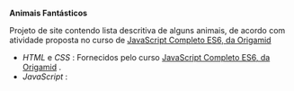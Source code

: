 **Animais Fantásticos**

Projeto de site contendo lista descritiva de alguns animais, de acordo com atividade proposta no curso de [JavaScript Completo ES6, da Origamid](https://www.origamid.com/curso/javascript-completo-es6)

   * *HTML* e *CSS* : Fornecidos pelo curso [JavaScript Completo ES6, da Origamid](https://www.origamid.com/curso/javascript-completo-es6) .
   * *JavaScript* : 
